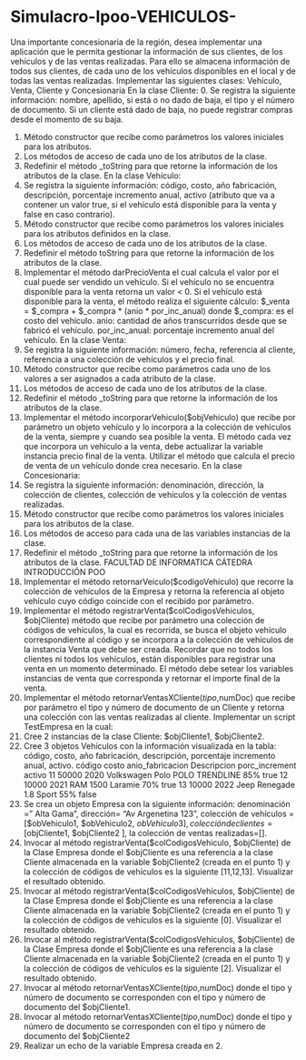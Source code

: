 # Simulacro-Ipoo-VEHICULOS-

Una importante concesionaria de la región, desea implementar una aplicación que le permita gestionar la
información de sus clientes, de los vehículos y de las ventas realizadas. Para ello se almacena información de
todos sus clientes, de cada uno de los vehículos disponibles en el local y de todas las ventas realizadas.
Implementar las siguientes clases: Vehículo, Venta, Cliente y Concesionaria
En la clase Cliente:
0. Se registra la siguiente información: nombre, apellido, si está o no dado de baja, el tipo y el número de
documento. Si un cliente está dado de baja, no puede registrar compras desde el momento de su baja.
1. Método constructor que recibe como parámetros los valores iniciales para los atributos.
2. Los métodos de acceso de cada uno de los atributos de la clase.
3. Redefinir el método _toString para que retorne la información de los atributos de la clase.
En la clase Vehículo:
1. Se registra la siguiente información: código, costo, año fabricación, descripción, porcentaje
incremento anual, activo (atributo que va a contener un valor true, si el vehículo está disponible para la
venta y false en caso contrario).
2. Método constructor que recibe como parámetros los valores iniciales para los atributos definidos en la
clase.
3. Los métodos de acceso de cada uno de los atributos de la clase.
4. Redefinir el método toString para que retorne la información de los atributos de la clase.
5. Implementar el método darPrecioVenta el cual calcula el valor por el cual puede ser vendido un
vehículo. Si el vehículo no se encuentra disponible para la venta retorna un valor < 0. Si el vehículo está
disponible para la venta, el método realiza el siguiente cálculo:
$_venta = $_compra + $_compra * (anio * por_inc_anual)
donde $_compra: es el costo del vehículo.
anio: cantidad de años transcurridos desde que se fabricó el vehículo.
por_inc_anual: porcentaje incremento anual del vehículo.
En la clase Venta:
1. Se registra la siguiente información: número, fecha, referencia al cliente, referencia a una colección de
vehículos y el precio final.
2. Método constructor que recibe como parámetros cada uno de los valores a ser asignados a cada
atributo de la clase.
3. Los métodos de acceso de cada uno de los atributos de la clase.
4. Redefinir el método _toString para que retorne la información de los atributos de la clase.
5. Implementar el método incorporarVehiculo($objVehiculo) que recibe por parámetro un objeto vehículo
y lo incorpora a la colección de vehículos de la venta, siempre y cuando sea posible la venta. El método
cada vez que incorpora un vehículo a la venta, debe actualizar la variable instancia precio final de la
venta. Utilizar el método que calcula el precio de venta de un vehículo donde crea necesario.
En la clase Concesionaria:
1. Se registra la siguiente información: denominación, dirección, la colección de clientes, colección de
vehículos y la colección de ventas realizadas.
2. Método constructor que recibe como parámetros los valores iniciales para los atributos de la clase.
3. Los métodos de acceso para cada una de las variables instancias de la clase.
4. Redefinir el método _toString para que retorne la información de los atributos de la clase.
FACULTAD DE INFORMATICA
CÁTEDRA INTRODUCCIÓN POO
5. Implementar el método retornarVeículo($codigoVehículo) que recorre la colección de vehículos de la
Empresa y retorna la referencia al objeto vehículo cuyo código coincide con el recibido por parámetro.
6. Implementar el método registrarVenta($colCodigosVehiculos, $objCliente) método que recibe por
parámetro una colección de códigos de vehículos, la cual es recorrida, se busca el objeto vehículo
correspondiente al código y se incorpora a la colección de vehículos de la instancia Venta que debe ser
creada. Recordar que no todos los clientes ni todos los vehículos, están disponibles para registrar una
venta en un momento determinado.
El método debe setear los variables instancias de venta que corresponda y retornar el importe final de la
venta.
7. Implementar el método retornarVentasXCliente($tipo,$numDoc) que recibe por parámetro el tipo y
número de documento de un Cliente y retorna una colección con las ventas realizadas al cliente.
Implementar un script TestEmpresa en la cual:
1. Cree 2 instancias de la clase Cliente: $objCliente1, $objCliente2.
2. Cree 3 objetos Vehículos con la información visualizada en la tabla: código, costo, año fabricación,
descripción, porcentaje incremento anual, activo.
código costo anio_fabricacion Descripcion porc_increment activo
11 50000 2020 Volkswagen Polo POLO TRENDLINE 85% true
12 10000 2021 RAM 1500 Laramie 70% true
13 10000 2022 Jeep Renegade 1.8 Sport 55% false
4. Se crea un objeto Empresa con la siguiente información: denominación =” Alta Gama”, dirección= “Av
Argenetina 123”, colección de vehículos = [$obVehiculo1, $obVehiculo2, $obVehiculo3] , colección de
clientes = [$objCliente1, $objCliente2 ], la colección de ventas realizadas=[].
5. Invocar al método registrarVenta($colCodigosVehiculo, $objCliente) de la Clase Empresa donde el
$objCliente es una referencia a la clase Cliente almacenada en la variable $objCliente2 (creada en el
punto 1) y la colección de códigos de vehículos es la siguiente [11,12,13]. Visualizar el resultado
obtenido.
6. Invocar al método registrarVenta($colCodigosVehículos, $objCliente) de la Clase Empresa donde el
$objCliente es una referencia a la clase Cliente almacenada en la variable $objCliente2 (creada en el
punto 1) y la colección de códigos de vehículos es la siguiente [0]. Visualizar el resultado obtenido.
7. Invocar al método registrarVenta($colCodigosVehículos, $objCliente) de la Clase Empresa donde el
$objCliente es una referencia a la clase Cliente almacenada en la variable $objCliente2 (creada en el
punto 1) y la colección de códigos de vehículos es la siguiente [2]. Visualizar el resultado obtenido.
8. Invocar al método retornarVentasXCliente($tipo,$numDoc) donde el tipo y número de documento se
corresponden con el tipo y número de documento del $objCliente1.
9. Invocar al método retornarVentasXCliente($tipo,$numDoc) donde el tipo y número de documento se
corresponden con el tipo y número de documento del $objCliente2
10. Realizar un echo de la variable Empresa creada en 2.